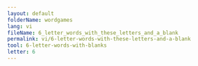 ```yaml
---
layout: default
folderName: wordgames
lang: vi
fileName: 6_letter_words_with_these_letters_and_a_blank
permalink: vi/6-letter-words-with-these-letters-and-a-blank
tool: 6-letter-words-with-blanks
letter: 6
---
```

